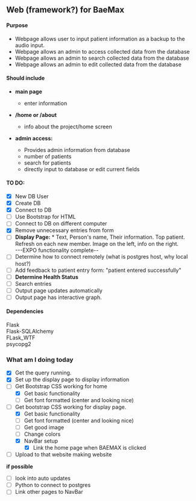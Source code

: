 
## Web (framework?) for BaeMax

#### Purpose

  * Webpage allows user to input patient information as a backup to the audio input.
  * Webpage allows an admin to access collected data from the database
  * Webpage allows an admin to search collected data from the database
  * Webpage allows an admin to edit collected data from the database

#### Should include

  * **main page**  
      * enter information

  * **/home or /about**
     * info about the project/home screen

  * **admin access:**
      * Provides admin information from database
      * number of patients
      * search for patients
      * directly input to database or edit current fields

#### TO DO:  
- [x] New DB User
- [x] Create DB
- [x] Connect to DB
- [ ] Use Bootstrap for HTML
- [ ] Connect to DB on different computer
- [x] Remove unnecessary entries from form  
- [ ] **Display Page:**
      * Text, Person's name, Their information. Top patient. Refresh on each new member. Image on the left, info on the right.  
    ---EXPO functionality complete--
- [ ] Determine how to connect remotely (what is postgres host, why local host?)
- [ ] Add feedback to patient entry form: "patient entered successfully"
- [ ] **Determine Health Status**
- [ ] Search entries
- [ ] Output page updates automatically
- [ ] Output page has interactive graph.

#### Dependencies  
Flask  
Flask-SQLAlchemy  
FLask_WTF  
psycopg2

### What am I doing today
* [x] Get the query running.  
* [x] Set up the display page to display information  
* [ ] Get Bootstrap CSS working for home  
    * [x] Get basic functionality
    * [ ] Get font formatted (center and looking nice)
* [ ] Get bootstrap CSS working for display page.  
     * [x] Get basic functionality
     * [ ] Get font formatted (center and looking nice)
     * [ ] Get good image
     * [ ] Change colors
     * [x] NavBar setup
          * [x] Link the home page when BAEMAX is clicked
* [ ] Upload to that website making website  

**if possible**
* [ ] look into auto updates
* [ ] Python to connect to postgres
* [ ] Link other pages to NavBar
